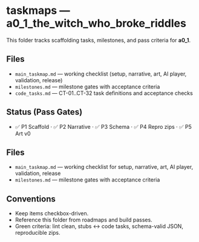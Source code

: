 <!-- C:\Users\Admin\picture_books_ai_1\a0_0_treasury_of_fairytales\a0_1_the_witch_who_broke_riddles\taskmaps\README.md -->

# taskmaps — a0_1_the_witch_who_broke_riddles

This folder tracks scaffolding tasks, milestones, and pass criteria for **a0_1**.

## Files
- `main_taskmap.md` — working checklist (setup, narrative, art, AI player, validation, release)
- `milestones.md` — milestone gates with acceptance criteria
- `code_tasks.md` — CT-01..CT-32 task definitions and acceptance checks

## Status (Pass Gates)
- ✅ P1 Scaffold · ✅ P2 Narrative · ✅ P3 Schema · ✅ P4 Repro zips · ✅ P5 Art v0

## Files
- `main_taskmap.md` — working checklist for setup, narrative, art, AI player, validation, release
- `milestones.md` — milestone gates with acceptance criteria

## Conventions
- Keep items checkbox-driven.
- Reference this folder from roadmaps and build passes.
- Green criteria: lint clean, stubs ↔ code tasks, schema-valid JSON, reproducible zips.
